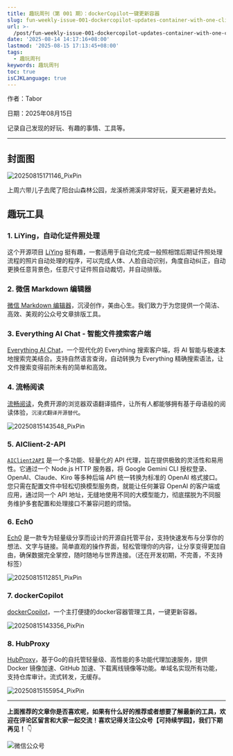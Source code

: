 ```yaml
---
title: 趣玩周刊（第 001 期）：dockerCopilot一键更新容器
slug: fun-weekly-issue-001-dockercopilot-updates-container-with-one-click-z16s0qf
url: >-
  /post/fun-weekly-issue-001-dockercopilot-updates-container-with-one-click-z16s0qf.html
date: '2025-08-14 14:17:16+08:00'
lastmod: '2025-08-15 17:13:45+08:00'
tags:
  - 趣玩周刊
keywords: 趣玩周刊
toc: true
isCJKLanguage: true
---
```






作者：Tabor

日期：2025年08月15日

记录自己发现的好玩、有趣的事情、工具等。

---

## 封面图

![20250815171146_PixPin](https://img.sdgarden.top/blog/2025/08/20250815171146_PixPin-20250815171208-q8g7sqy.webp)

上周六带儿子去爬了阳台山森林公园，龙溪桥溯溪非常好玩，夏天避暑好去处。

## 趣玩工具

### 1. **LiYing，自动化证件照处理**

这个开源项目 [LiYing](https://github.com/aoguai/LiYing) 挺有趣，一套适用于自动化完成一般照相馆后期证件照处理流程的照片自动处理的程序，可以完成人体、人脸自动识别，角度自动纠正，自动更换任意背景色，任意尺寸证件照自动裁切，并自动排版。

### 2. 微信 Markdown 编辑器

[微信 Markdown 编辑器]()，沉浸创作，美由心生。我们致力于为您提供一个简洁、高效、美观的公众号文章排版工具。

### 3. Everything AI Chat - 智能文件搜索客户端

[Everything AI Chat](https://github.com/MaskerPRC/everything-ai-chat)，一个现代化的 Everything 搜索客户端，将 AI 智能与极速本地搜索完美结合。支持自然语言查询，自动转换为 Everything 精确搜索语法，让文件搜索变得前所未有的简单和高效。

### 4. 流畅阅读

[流畅阅读](https://fluent.thinkstu.com/)，免费开源的浏览器双语翻译插件，让所有人都能够拥有基于母语般的阅读体验，`沉浸式翻译开源替代`。

![20250815143548_PixPin](https://img.sdgarden.top/blog/2025/08/20250815143548_PixPin-20250815143559-4naao2u.webp)

### 5. AIClient-2-API

​[`AIClient2API`](https://github.com/justlovemaki/AIClient-2-API) 是一个多功能、轻量化的 API 代理，旨在提供极致的灵活性和易用性。它通过一个 Node.js HTTP 服务器，将 Google Gemini CLI 授权登录、OpenAI、Claude、Kiro 等多种后端 API 统一转换为标准的 OpenAI 格式接口。您只需在配置文件中轻松切换模型服务商，就能让任何兼容 OpenAI 的客户端或应用，通过同一个 API 地址，无缝地使用不同的大模型能力，彻底摆脱为不同服务维护多套配置和处理接口不兼容问题的烦恼。

### 6. Ech0

[Ech0](https://github.com/lin-snow/Ech0) 是一款专为轻量级分享而设计的开源自托管平台，支持快速发布与分享你的想法、文字与链接。简单直观的操作界面，轻松管理你的内容，让分享变得更加自由，确保数据完全掌控，随时随地与世界连接。（还在开发初期，不完善，不支持标签）

![20250815112851_PixPin](https://img.sdgarden.top/blog/2025/08/20250815112851_PixPin-20250815112906-un4m5b1.webp)

### 7. dockerCopilot

[dockerCopilot](https://github.com/onlyLTY/dockerCopilot)，一个主打便捷的docker容器管理工具，一键更新容器。

![20250815143356_PixPin](https://img.sdgarden.top/blog/2025/08/20250815143356_PixPin-20250815143516-9h3um5d.webp)

### 8. HubProxy

[HubProxy](https://github.com/sky22333/hubproxy)，基于Go的自托管轻量级、高性能的多功能代理加速服务，提供 Docker 镜像加速、GitHub 加速、下载离线镜像等功能。单域名实现所有功能，支持仓库审计。流式转发，无缓存。

![20250815155954_PixPin](https://img.sdgarden.top/blog/2025/08/20250815155954_PixPin-20250815160010-wga14r0.webp)

---

**上面推荐的文章你是否喜欢呢，如果有什么好的推荐或者想要了解最新的工具，欢迎在评论区留言和大家一起交流！喜欢记得关注公众号【可持续学园】，我们下期再见！**    👇

![微信公众号](https://img.sdgarden.top/blog/2025/08/微信公众号-20250813124220-913xdfk.webp)

‍
